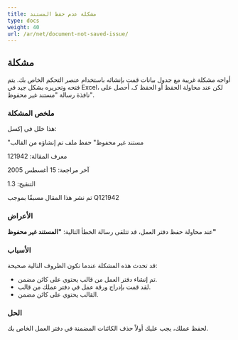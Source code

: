 ```yaml
---
title: مشكلة عدم حفظ المستند
type: docs
weight: 40
url: /ar/net/document-not-saved-issue/
---
```


## **مشكلة**
أواجه مشكلة غريبة مع جدول بيانات قمت بإنشائه باستخدام عنصر التحكم الخاص بك. يتم فتحه وتحريره بشكل جيد في Excel، لكن عند محاولة الحفظ أو الحفظ كـ، أحصل على نافذة رسالة "مستند غير محفوظ".
### **ملخص المشكلة**
هذا خلل في إكسل: 

 "مستند غير محفوظ" حفظ ملف تم إنشاؤه من القالب

معرف المقالة: 121942

آخر مراجعة: 15 أغسطس 2005

التنقيح: 1.3

تم نشر هذا المقال مسبقًا بموجب Q121942
### **الأعراض**
عند محاولة حفظ دفتر العمل، قد تتلقى رسالة الخطأ التالية: **"المستند غير محفوظ"**
### **الأسباب**
قد تحدث هذه المشكلة عندما تكون الظروف التالية صحيحة:

- تم إنشاء دفتر العمل من قالب يحتوي على كائن مضمن.
- لقد قمت بإدراج ورقة عمل في دفتر عملك من قالب.
- القالب يحتوي على كائن مضمن.
### **الحل**
لحفظ عملك، يجب عليك أولاً حذف الكائنات المضمنة في دفتر العمل الخاص بك.
